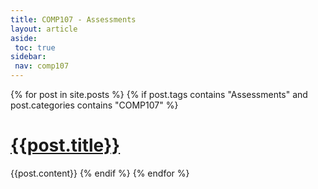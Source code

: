 ```yaml
---
title: COMP107 - Assessments
layout: article
aside:
 toc: true
sidebar:
 nav: comp107
---
```

{% for post in site.posts %}
{% if post.tags contains "Assessments" and post.categories contains "COMP107" %}
# [{{post.title}}]({{site.baseurl}}{{post.url}})
{{post.content}}
{% endif %}
{% endfor %}
